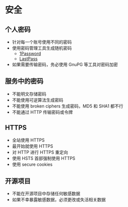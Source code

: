 # 安全

## 个人密码

* 针对每一个账号使用不同的密码
* 使用密码管理工具生成随机密码
  * [1Password](https://agilebits.com/)
  * [LastPass](https://www.lastpass.com/)
* 如果需要传输密码，务必使用 GnuPG 等工具对密码加密

## 服务中的密码

* 不能明文存储密码
* 不能使用可逆算法生成密码
* 不能使用 broken ciphers 生成密码，MD5 和 SHA1 都不行
* 不能通过 HTTP 传输密码或令牌

## HTTPS

* 全站使用 HTTPS
* 最开始就使用 HTTPS
* 对 HTTP 进行 HTTPS 重定向
* 使用 HSTS 首部强制使用 HTTPS
* 使用 secure cookies

## 开源项目

* 不能在开源项目中存储任何敏感数据
* 如果不幸暴露敏感数据，必须更改或失活相关数据
